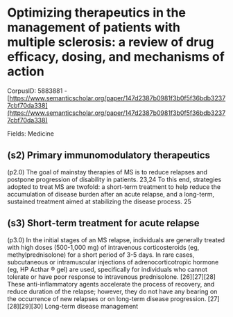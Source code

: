 # Optimizing therapeutics in the management of patients with multiple sclerosis: a review of drug efficacy, dosing, and mechanisms of action

CorpusID: 5883881 - [https://www.semanticscholar.org/paper/147d2387b0981f3b0f5f36bdb32377cbf70da338](https://www.semanticscholar.org/paper/147d2387b0981f3b0f5f36bdb32377cbf70da338)

Fields: Medicine

## (s2) Primary immunomodulatory therapeutics
(p2.0) The goal of mainstay therapies of MS is to reduce relapses and postpone progression of disability in patients. 23,24 To this end, strategies adopted to treat MS are twofold: a short-term treatment to help reduce the accumulation of disease burden after an acute relapse, and a long-term, sustained treatment aimed at stabilizing the disease process. 25 
## (s3) Short-term treatment for acute relapse
(p3.0) In the initial stages of an MS relapse, individuals are generally treated with high doses (500-1,000 mg) of intravenous corticosteroids (eg, methylprednisolone) for a short period of 3-5 days. In rare cases, subcutaneous or intramuscular injections of adrenocorticotropic hormone (eg, HP Acthar ® gel) are used, specifically for individuals who cannot tolerate or have poor response to intravenous prednisolone. [26][27][28] These anti-inflammatory agents accelerate the process of recovery, and reduce duration of the relapse; however, they do not have any bearing on the occurrence of new relapses or on long-term disease progression. [27][28][29][30] Long-term disease management
